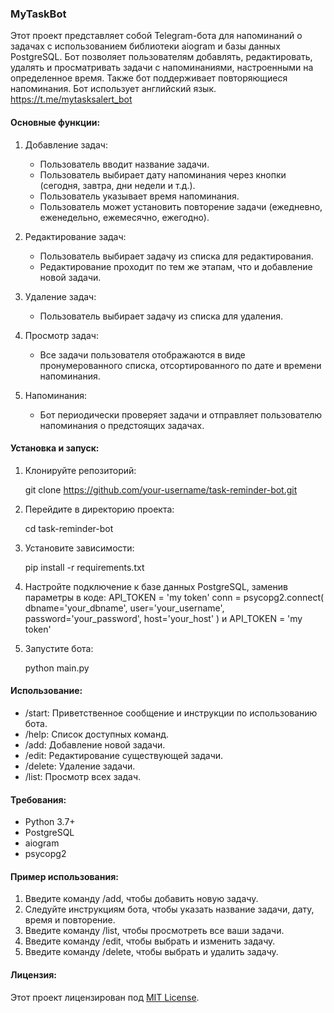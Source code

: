 ### MyTaskBot

Этот проект представляет собой Telegram-бота для напоминаний о задачах с использованием библиотеки aiogram и базы данных PostgreSQL. Бот позволяет пользователям добавлять, редактировать, удалять и просматривать задачи с напоминаниями, настроенными на определенное время. Также бот поддерживает повторяющиеся напоминания. Бот использует английский язык.
https://t.me/mytasksalert_bot

#### Основные функции:
1. Добавление задач:
    - Пользователь вводит название задачи.
    - Пользователь выбирает дату напоминания через кнопки (сегодня, завтра, дни недели и т.д.).
    - Пользователь указывает время напоминания.
    - Пользователь может установить повторение задачи (ежедневно, еженедельно, ежемесячно, ежегодно).

2. Редактирование задач:
    - Пользователь выбирает задачу из списка для редактирования.
    - Редактирование проходит по тем же этапам, что и добавление новой задачи.

3. Удаление задач:
    - Пользователь выбирает задачу из списка для удаления.

4. Просмотр задач:
    - Все задачи пользователя отображаются в виде пронумерованного списка, отсортированного по дате и времени напоминания.

5. Напоминания:
    - Бот периодически проверяет задачи и отправляет пользователю напоминания о предстоящих задачах.

#### Установка и запуск:

1. Клонируйте репозиторий:
  
   git clone https://github.com/your-username/task-reminder-bot.git
   
2. Перейдите в директорию проекта:
  
   cd task-reminder-bot
   
3. Установите зависимости:
  
   pip install -r requirements.txt
   
4. Настройте подключение к базе данных PostgreSQL, заменив параметры в коде:
   API_TOKEN = 'my token'
   conn = psycopg2.connect(
       dbname='your_dbname',
       user='your_username',
       password='your_password',
       host='your_host'
   )
   и
   API_TOKEN = 'my token'
   
6. Запустите бота:
  
   python main.py
   
#### Использование:

- /start: Приветственное сообщение и инструкции по использованию бота.
- /help: Список доступных команд.
- /add: Добавление новой задачи.
- /edit: Редактирование существующей задачи.
- /delete: Удаление задачи.
- /list: Просмотр всех задач.

#### Требования:

- Python 3.7+
- PostgreSQL
- aiogram
- psycopg2

#### Пример использования:

1. Введите команду /add, чтобы добавить новую задачу.
2. Следуйте инструкциям бота, чтобы указать название задачи, дату, время и повторение.
3. Введите команду /list, чтобы просмотреть все ваши задачи.
4. Введите команду /edit, чтобы выбрать и изменить задачу.
5. Введите команду /delete, чтобы выбрать и удалить задачу.

#### Лицензия:

Этот проект лицензирован под [MIT License](LICENSE).
